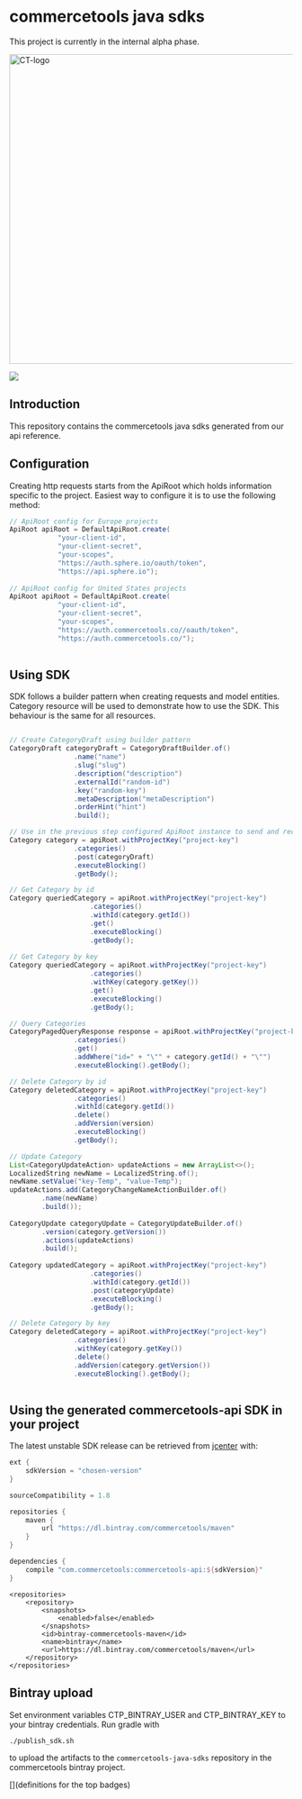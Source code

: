 # commercetools java sdks

This project is currently in the internal alpha phase.

<img src="http://dev.commercetools.com/assets/img/CT-logo.svg" width="550px" alt="CT-logo"></img>

[![][travis img]][travis]

## Introduction

This repository contains the commercetools java sdks generated from our api reference.

## Configuration

Creating http requests starts from the ApiRoot which  holds information specific to the project. Easiest way to configure it is to use the following method:

```java
// ApiRoot config for Europe projects
ApiRoot apiRoot = DefaultApiRoot.create(
            "your-client-id",
            "your-client-secret",
            "your-scopes",
            "https://auth.sphere.io/oauth/token",
            "https://api.sphere.io");
            
// ApiRoot config for United States projects
ApiRoot apiRoot = DefaultApiRoot.create(
            "your-client-id",
            "your-client-secret",
            "your-scopes",
            "https://auth.commercetools.co//oauth/token",
            "https://auth.commercetools.co/");
            
```

## Using SDK

SDK follows a builder pattern when creating requests and model entities. Category resource will be used to demonstrate how to use the SDK. This behaviour is the same for all resources.

```java

// Create CategoryDraft using builder pattern
CategoryDraft categoryDraft = CategoryDraftBuilder.of()
                .name("name")
                .slug("slug")
                .description("description")
                .externalId("random-id")
                .key("random-key")
                .metaDescription("metaDescription")
                .orderHint("hint")
                .build();

// Use in the previous step configured ApiRoot instance to send and receive a newly created Category
Category category = apiRoot.withProjectKey("project-key")
                .categories()
                .post(categoryDraft)
                .executeBlocking()
                .getBody();

// Get Category by id
Category queriedCategory = apiRoot.withProjectKey("project-key")
                    .categories()
                    .withId(category.getId())
                    .get()
                    .executeBlocking()
                    .getBody();
                    
// Get Category by key
Category queriedCategory = apiRoot.withProjectKey("project-key")
                    .categories()
                    .withKey(category.getKey())
                    .get()
                    .executeBlocking()
                    .getBody();

// Query Categories
CategoryPagedQueryResponse response = apiRoot.withProjectKey("project-key")
                .categories()
                .get()
                .addWhere("id=" + "\"" + category.getId() + "\"")
                .executeBlocking().getBody();

// Delete Category by id
Category deletedCategory = apiRoot.withProjectKey("project-key")
                .categories()
                .withId(category.getId())
                .delete()
                .addVersion(version)
                .executeBlocking()
                .getBody();

// Update Category
List<CategoryUpdateAction> updateActions = new ArrayList<>();
LocalizedString newName = LocalizedString.of();
newName.setValue("key-Temp", "value-Temp");
updateActions.add(CategoryChangeNameActionBuilder.of()
        .name(newName)
        .build());
        
CategoryUpdate categoryUpdate = CategoryUpdateBuilder.of()
        .version(category.getVersion())
        .actions(updateActions)
        .build();
        
Category updatedCategory = apiRoot.withProjectKey("project-key")
                    .categories()
                    .withId(category.getId())
                    .post(categoryUpdate)
                    .executeBlocking()
                    .getBody();

// Delete Category by key
Category deletedCategory = apiRoot.withProjectKey("project-key")
                .categories()
                .withKey(category.getKey())
                .delete()
                .addVersion(category.getVersion())
                .executeBlocking().getBody();
                
```
                
## Using the generated commercetools-api SDK in your project

The latest unstable SDK release can be retrieved from [jcenter](https://bintray.com/commercetools/maven/commercetools-java-sdks) with:

```gradle
ext {
    sdkVersion = "chosen-version"
}

sourceCompatibility = 1.8

repositories {
    maven {
        url "https://dl.bintray.com/commercetools/maven"
    }
}

dependencies {
    compile "com.commercetools:commercetools-api:${sdkVersion}"
}
```
```maven
<repositories>
    <repository>
        <snapshots>
            <enabled>false</enabled>
        </snapshots>
        <id>bintray-commercetools-maven</id>
        <name>bintray</name>
        <url>https://dl.bintray.com/commercetools/maven</url>
    </repository>
</repositories>
```

## Bintray upload

Set environment variables CTP_BINTRAY_USER and CTP_BINTRAY_KEY to your bintray credentials.
Run gradle with
```
./publish_sdk.sh
```
to upload the artifacts to the `commercetools-java-sdks` repository in the commercetools bintray project.


[](definitions for the top badges)

[travis]:https://travis-ci.com/commercetools/commercetools-java-sdks
[travis img]:https://travis-ci.com/commercetools/commercetools-java-sdks.svg?branch=master

